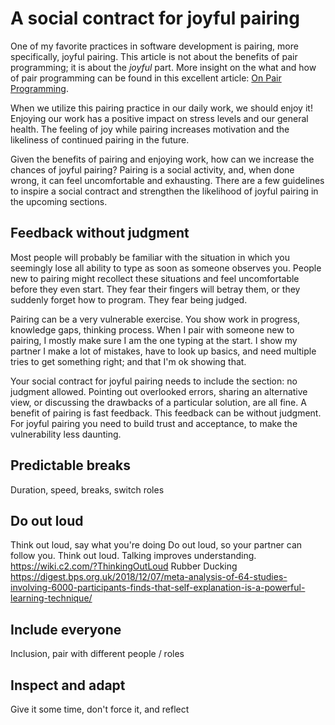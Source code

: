 # A social contract for joyful pairing
One of my favorite practices in software development is pairing, more specifically, joyful pairing.
This article is not about the benefits of pair programming; it is about the *joyful* part.
More insight on the what and how of pair programming can be found in this excellent article: [On Pair Programming](https://martinfowler.com/articles/on-pair-programming.html).

When we utilize this pairing practice in our daily work, we should enjoy it!
Enjoying our work has a positive impact on stress levels and our general health.
The feeling of joy while pairing increases motivation and the likeliness of continued pairing in the future.

Given the benefits of pairing and enjoying work, how can we increase the chances of joyful pairing?
Pairing is a social activity, and, when done wrong, it can feel uncomfortable and exhausting.
There are a few guidelines to inspire a social contract and strengthen the likelihood of joyful pairing in the upcoming sections.

## Feedback without judgment
Most people will probably be familiar with the situation in which you seemingly lose all ability to type as soon as someone observes you.
People new to pairing might recollect these situations and feel uncomfortable before they even start.
They fear their fingers will betray them, or they suddenly forget how to program.
They fear being judged.

Pairing can be a very vulnerable exercise. You show work in progress, knowledge gaps, thinking process.
When I pair with someone new to pairing, I mostly make sure I am the one typing at the start.
I show my partner I make a lot of mistakes, have to look up basics, and need multiple tries to get something right; and that I'm ok showing that.

Your social contract for joyful pairing needs to include the section: no judgment allowed.
Pointing out overlooked errors, sharing an alternative view, or discussing the drawbacks of a particular solution, are all fine.
A benefit of pairing is fast feedback.
This feedback can be without judgment.
For joyful pairing you need to build trust and acceptance, to make the vulnerability less daunting.

## Predictable breaks
Duration, speed, breaks, switch roles

## Do out loud
Think out loud, say what you're doing
Do out loud, so your partner can follow you.
Think out loud. Talking improves understanding.
https://wiki.c2.com/?ThinkingOutLoud
Rubber Ducking
https://digest.bps.org.uk/2018/12/07/meta-analysis-of-64-studies-involving-6000-participants-finds-that-self-explanation-is-a-powerful-learning-technique/

## Include everyone
Inclusion, pair with different people / roles

## Inspect and adapt
Give it some time, don't force it, and reflect
